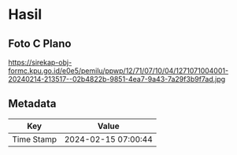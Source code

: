 # Hasil

## Foto C Plano

https://sirekap-obj-formc.kpu.go.id/e0e5/pemilu/ppwp/12/71/07/10/04/1271071004001-20240214-213517--02b4822b-9851-4ea7-9a43-7a29f3b9f7ad.jpg


## Metadata

| Key        | Value               |
| ---------- | ------------------- |
| Time Stamp | 2024-02-15 07:00:44 |



